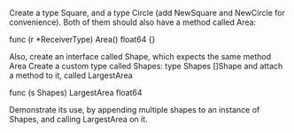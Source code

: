 Create a type Square, and a type Circle (add
NewSquare and NewCircle for convenience). Both of
them should also have a method called Area:

func (r *ReceiverType) Area() float64 {}

Also, create an interface called Shape, which expects the same method Area
Create a custom type called Shapes:
type Shapes []Shape
and attach a method to it, called LargestArea

func (s Shapes) LargestArea float64

Demonstrate its use, by appending multiple shapes to an instance of Shapes, and calling LargestArea on it.